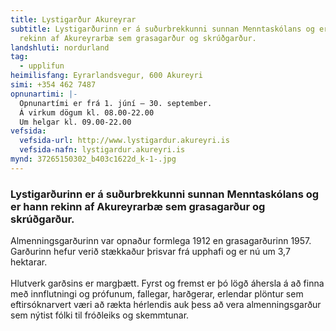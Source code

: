 ```yaml
---
title: Lystigarður Akureyrar
subtitle: Lystigarðurinn er á suðurbrekkunni sunnan Menntaskólans og er hann
  rekinn af Akureyrarbæ sem grasagarður og skrúðgarður.
landshluti: nordurland
tag:
  - upplifun
heimilisfang: Eyrarlandsvegur, 600 Akureyri
simi: +354 462 7487
opnunartimi: |-
  Opnunartími er frá 1. júní – 30. september.
  Á virkum dögum kl. 08.00-22.00
  Um helgar kl. 09.00-22.00
vefsida:
  vefsida-url: http://www.lystigardur.akureyri.is
  vefsida-nafn: lystigardur.akureyri.is
mynd: 37265150302_b403c1622d_k-1-.jpg
---
```

### Lystigarðurinn er á suðurbrekkunni sunnan Menntaskólans og er hann rekinn af Akureyrarbæ sem grasagarður og skrúðgarður.

Almenningsgarðurinn var opnaður formlega 1912 en grasagarðurinn 1957. Garðurinn hefur verið stækkaður þrisvar frá upphafi og er nú um 3,7 hektarar.\
\
Hlutverk garðsins er margþætt. Fyrst og fremst er þó lögð áhersla á að finna með innflutningi og prófunum, fallegar, harðgerar, erlendar plöntur sem eftirsóknarvert væri að rækta hérlendis auk þess að vera almenningsgarður sem nýtist fólki til fróðleiks og skemmtunar.